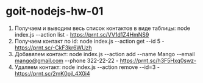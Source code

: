 # goit-nodejs-hw-01

1. Получаем и выводим весь список контактов в виде таблицы: node index.js --action list - https://prnt.sc/VV1d1Z4HmNS9
2. Получаем контакт по id: node index.js --action get --id 5 - https://prnt.sc/-CkF3kr6WUzh
3. Добавялем контакт: node index.js --action add --name Mango --email mango@gmail.com --phone 322-22-22 - https://prnt.sc/h3F5Hxq0swz-
4. Удаляем контакт: node index.js --action remove --id=3 - https://prnt.sc/2mK0pjL4X0i4
